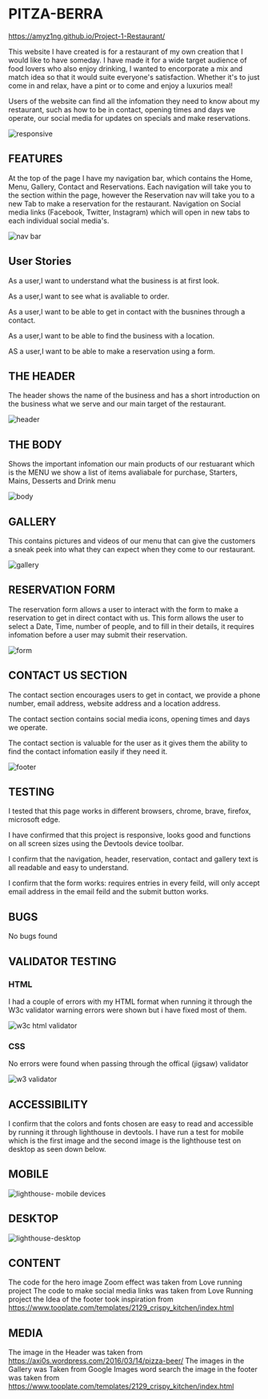 # PITZA-BERRA 
https://amyz1ng.github.io/Project-1-Restaurant/

This website I have created is for a restaurant of my own creation that I would like to have someday.
I have made it for a wide target audience of food lovers who also enjoy drinking, I wanted to encorporate a mix and match idea so that it would suite everyone's satisfaction.
Whether it's to just come in and relax, have a pint or to come and enjoy a luxurios meal!

Users of the website can find all the infomation they need to know about my restaurant, such as how to be in contact, opening times and days we operate, our social media for updates on specials and make reservations. 

![responsive](https://user-images.githubusercontent.com/124196828/233411088-636aa7b3-fdd8-4054-8402-bde8c05a39c1.jpg)


## FEATURES

At the top of the page I have my navigation bar, which contains the Home, Menu, Gallery, Contact and Reservations.
Each navigation will take you to the section within the page, however the Reservation nav will take you to a new Tab to make a reservation for the restaurant.
Navigation on Social media links (Facebook, Twitter, Instagram) which will open in new tabs to each individual social media's.

![nav bar](https://user-images.githubusercontent.com/124196828/232961155-7e0b053d-d51b-4161-ba67-7ca7c5c619ab.jpg)

## User Stories
As a user,I want to understand what the business is at first look.

As a user,I want to see what is avaliable to order.

As a user,I want to be able to get in contact with the busnines through a contact. 

As a user,I want to be able to find the business with a location.

AS a user,I want to be able to make a reservation using a form.

## THE HEADER

The header shows the name of the business and has a short introduction on the business what we serve and our main target of the restaurant.

![header](https://user-images.githubusercontent.com/124196828/232961290-74020d7d-b812-49ae-8c24-190501948d99.jpg)


## THE BODY

Shows the important infomation our main products of our restuarant which is the MENU 
we show a list of items avaliabale for purchase, Starters, Mains, Desserts and Drink menu

![body](https://user-images.githubusercontent.com/124196828/232961514-c922216c-f079-45c1-b180-7582d462f79c.jpg)


## GALLERY

This contains pictures and videos of our menu that can give the customers a sneak peek into what they can expect when they come to our restaurant.

![gallery](https://user-images.githubusercontent.com/124196828/233412331-85a51a94-db15-419b-9c5e-53c2ff09d0e9.jpg)


## RESERVATION FORM

The reservation form allows a user to interact with the form to make a reservation to get in direct contact with us.
This form allows the user to select a Date, Time, number of people, and to fill in their details, it requires infomation before a user may submit their reservation.

![form](https://user-images.githubusercontent.com/124196828/232960854-0b7139bd-adf4-4082-a3b2-2b21f128b9de.jpg)


## CONTACT US SECTION

The contact section encourages users to get in contact, we provide a phone number, email address, website address and a location address.

The contact section contains social media icons, opening times and days we operate.

The contact section is  valuable for the user as it gives them the ability to find the contact infomation easily if they need it.

![footer](https://user-images.githubusercontent.com/124196828/233425729-bae32a1f-2134-4bd0-a075-d2983d8d4943.jpg)



## TESTING

I tested that this page works in different browsers, chrome, brave, firefox, microsoft edge.

I have confirmed that this project is responsive, looks good and functions on all screen sizes
using the Devtools device toolbar.

I confirm that the navigation, header, reservation, contact and gallery text is all readable and easy to understand.

I confirm that the form works: requires entries in every feild, will only accept email address in the email feild and the submit button works.

## BUGS

No bugs found 

## VALIDATOR TESTING

### HTML
I had a couple of errors with my HTML format when running it through the W3c validator
warning errors were shown but i have fixed most of them.

![w3c html validator](https://user-images.githubusercontent.com/124196828/232960574-991acfe6-ec10-483b-91d7-246e81cc9482.jpg)


### CSS 
No errors were found when passing through the offical (jigsaw) validator

![w3 validator](https://user-images.githubusercontent.com/124196828/232960599-5502f562-3ddf-4ce2-83c6-b0173d70cba9.jpg)


## ACCESSIBILITY
I confirm that the colors and fonts chosen are easy to read and accessible by running it through lighthouse in devtools.
I have run a test for mobile which is the first image and the second image is the lighthouse test on desktop as seen down below.

## MOBILE

![lighthouse- mobile devices](https://user-images.githubusercontent.com/124196828/232959927-a8c56915-c2b9-4403-9da9-7dbd692e63b8.jpg)

## DESKTOP

![lighthouse-desktop](https://user-images.githubusercontent.com/124196828/232959943-652ad353-d7fa-4ac4-9040-ce0aa46e7ae7.jpg)


## CONTENT

The code for the hero image Zoom effect was taken from Love running project The code to make social media links was taken from Love Running project the Idea of the footer took inspiration from https://www.tooplate.com/templates/2129_crispy_kitchen/index.html

## MEDIA

The image in the Header was taken from https://axi0s.wordpress.com/2016/03/14/pizza-beer/ The images in the Gallery was Taken from Google Images word search the image in the footer was taken from https://www.tooplate.com/templates/2129_crispy_kitchen/index.html
